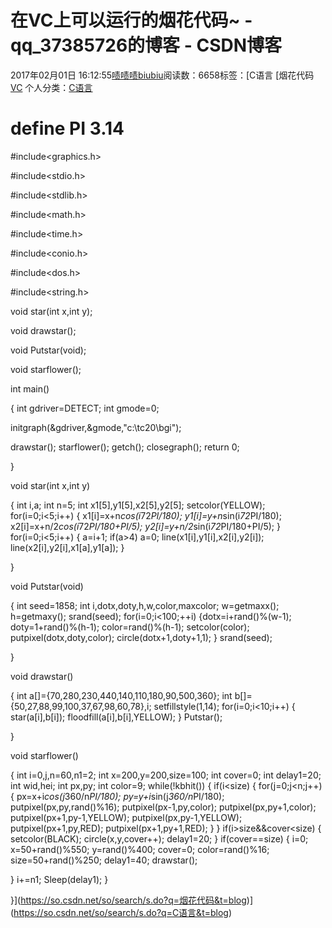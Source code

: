 # 在VC上可以运行的烟花代码~ - qq_37385726的博客 - CSDN博客





2017年02月01日 16:12:55[啧啧啧biubiu](https://me.csdn.net/qq_37385726)阅读数：6658标签：[C语言																[烟花代码																[VC](https://so.csdn.net/so/search/s.do?q=VC&t=blog)
个人分类：[C语言](https://blog.csdn.net/qq_37385726/article/category/6697679)





                
# define PI 3.14

#include<graphics.h>

#include<stdio.h>

#include<stdlib.h>

#include<math.h>

#include<time.h>

#include<conio.h>

#include<dos.h>

#include<string.h>

void star(int x,int y);

void drawstar();

void Putstar(void);

void starflower();

int main()

{
int gdriver=DETECT;
int gmode=0;

initgraph(&gdriver,&gmode,"c:\\tc20\\bgi");

drawstar();
starflower();
getch();
closegraph();
return 0;

}

void star(int x,int y)

{
int i,a;
int n=5;
int x1[5],y1[5],x2[5],y2[5];
setcolor(YELLOW);
for(i=0;i<5;i++)
{
x1[i]=x+n*cos(i*72*PI/180);
y1[i]=y+n*sin(i*72*PI/180);
x2[i]=x+n/2*cos(i*72*PI/180+PI/5);
y2[i]=y+n/2*sin(i*72*PI/180+PI/5);
}
for(i=0;i<5;i++)
{
a=i+1;
if(a>4) a=0;
line(x1[i],y1[i],x2[i],y2[i]);
line(x2[i],y2[i],x1[a],y1[a]);
}

}

void Putstar(void)

{
int seed=1858;
int i,dotx,doty,h,w,color,maxcolor;
w=getmaxx();
h=getmaxy();
srand(seed);
for(i=0;i<100;++i)
{dotx=i+rand()%(w-1);
doty=1+rand()%(h-1);
color=rand()%(h-1);
setcolor(color);
putpixel(dotx,doty,color);
circle(dotx+1,doty+1,1);
}
srand(seed);

}

void drawstar()

{
int a[]={70,280,230,440,140,110,180,90,500,360};
int b[]={50,27,88,99,100,37,67,98,60,78},i;
setfillstyle(1,14);
for(i=0;i<10;i++)
{
star(a[i],b[i]);
floodfill(a[i],b[i],YELLOW);
}
Putstar();

}

void starflower() 

{
int i=0,j,n=60,n1=2;
int x=200,y=200,size=100;
int cover=0;
int delay1=20;
int wid,hei;
int px,py;
int color=9;
while(!kbhit())
{
if(i<size)
{
for(j=0;j<n;j++)
{
px=x+i*cos(j*360/n*PI/180);
py=y+i*sin(j*360/n*PI/180);
putpixel(px,py,rand()%16);
putpixel(px-1,py,color);
putpixel(px,py+1,color);
putpixel(px+1,py-1,YELLOW);
putpixel(px,py-1,YELLOW);
putpixel(px+1,py,RED);
putpixel(px+1,py+1,RED);
}
}
if(i>size&&cover<size)
{
setcolor(BLACK);
circle(x,y,cover++);
delay1=20;
}
if(cover==size)
{
i=0;
x=50+rand()%550;
y=rand()%400;
cover=0;
color=rand()%16;
size=50+rand()%250;
delay1=40;
drawstar();

}
i+=n1;
Sleep(delay1);
}

}](https://so.csdn.net/so/search/s.do?q=烟花代码&t=blog)](https://so.csdn.net/so/search/s.do?q=C语言&t=blog)




